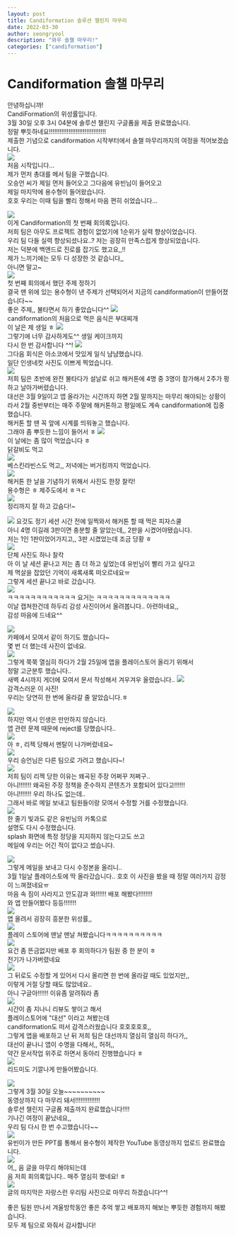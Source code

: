 ```yaml
---
layout: post
title: Candiformation 솔루션 챌린지 마무리
date: 2022-03-30
author: seongryool
description: "와우 솔챌 마무리!"
categories: ["candiformation"]
---
```


# Candiformation 솔챌 마무리

안녕하십니까!  
CandiFormation의 위성률입니다.  
3월 30일 오후 3시 04분에 솔루션 챌린지 구글폼을 제출 완료했습니다.  
정말 뿌듯하네요!!!!!!!!!!!!!!!!!!!!!!!!!!!!!!!!  
제출한 기념으로 candiformation 시작부터에서 솔챌 마무리까지의 여정을 적어보겠습니다.  
![](https://images.velog.io/images/ryool/post/1bcf6d28-8892-4c16-9350-7af5e8e56341/image.png)  
처음 시작입니다...  
제가 먼저 총대를 메서 팀을 구했습니다.  
오승언 씨가 제일 먼저 들어오고 그다음에 유빈님이 들어오고  
제일 마지막에 용수형이 들어왔습니다.  
호호 우리는 이때 팀을 빨리 정해서 마음 편히 쉬었습니다...

![](https://images.velog.io/images/ryool/post/428a5bb5-0516-491b-9295-f461517e07d2/image.png)  
이게 Candiformation의 첫 번째 회의록입니다.  
저희 팀은 아무도 프로젝트 경험이 없었기에 1순위가 실력 향상이었습니다.  
우리 팀 다들 실력 향상되셨나요..? 저는 굉장히 만족스럽게 향상되었습니다.  
저는 덕분에 백엔드로 진로를 잡기도 했고요,,!!  
제가 느끼기에는 모두 다 성장한 것 같습니다,,  
아니면 말고~  
![](https://images.velog.io/images/ryool/post/3f8646ce-c9a4-41bf-8929-ba0643509bc2/image.png)  
첫 번째 회의에서 했던 주제 정하기  
결국 맨 위에 있는 용수형이 낸 주제가 선택되어서 지금의 candiformation이 만들어졌습니다~~  
좋은 주제,, 불타면서 하기 좋았습니다^^
![](https://images.velog.io/images/ryool/post/23816f81-a349-4a22-87c7-e578f9132db3/image.png)  
candiformation의 처음으로 먹은 음식은 부대찌개  
이 날은 제 생일 ㅎ
![](https://images.velog.io/images/ryool/post/0915c728-38a4-47e6-bdc7-a2bd34fa7905/image.png)  
그렇기에 너무 감사하게도^^ 생일 케이크까지  
다시 한 번 감사합니다 ^^!
![](https://images.velog.io/images/ryool/post/7944ae56-c441-4809-a178-49264fda580c/image.png)  
그다음 회식은 아소코에서 맛있게 일식 냠냠했습니다.  
일단 인생네컷 사진도 이쁘게 찍었습니다.  
![](https://images.velog.io/images/ryool/post/c5df1e4e-c9ec-4010-8a2b-bb01a0a62c84/image.png)  
저희 팀은 초반에 완전 불타다가 설날로 쉬고 해커톤에 4명 중 3명이 참가해서 2주가 펑하고 날아가버렸습니다.  
대선은 3월 9일이고 앱 올라가는 시간까지 하면 2월 말까지는 마무리 해야되는 상황이라서 2월 중반부터는 매주 주말에 해커톤하고 평일에도 계속 candiformation에 집중했습니다.  
해커톤 할 땐 꼭 앞에 시계를 띄워놓고 했습니다.  
그래야 좀 뿌듯한 느낌이 들어서 ㅎ
![](https://images.velog.io/images/ryool/post/a5ee32c7-e455-4c85-8b77-77a81eed538d/image.png)  
이 날에는 좀 많이 먹었습니다 ㅎ  
닭갈비도 먹고  
![](https://images.velog.io/images/ryool/post/f1788c3d-a04e-4cb3-9ea9-d495a5766882/image.png)  
베스킨라빈스도 먹고,, 저녁에는 버거킹까지 먹었습니다.  
![](https://images.velog.io/images/ryool/post/d12207c1-b516-443b-807b-63c63173a176/image.png)  
해커톤 한 날을 기념하기 위해서 사진도 한장 찰칵!  
용수형은 ㅎ 제주도에서 ㅎㅋㄷ  
![](https://images.velog.io/images/ryool/post/ea3cf730-f004-4f5e-9f4b-cf04e8774de8/image.png)  
정리까지 잘 하고 갔슴다!~

![](https://images.velog.io/images/ryool/post/04b47b23-b221-471c-b89f-4872b38ceafc/image.png)
요것도 정기 세션 시간 전에 일찍와서 해커톤 할 때 먹은 피자스쿨  
아니 4명 이길래 3판이면 충분할 줄 알았는데,, 2판을 시켰어야됐습니다.  
저는 1인 1판이었어가지고,, 3판 시켰었는데 조금 당황 ㅎ  
![](https://images.velog.io/images/ryool/post/4a072df2-d468-414d-b0e3-e965d5fd1e1f/image.png)  
단체 사진도 하나 찰칵  
아 이 날 세션 끝나고 저는 좀 더 하고 싶었는데 유빈님이 빨리 가고 싶다고  
제 멱살을 잡았던 기억이 새록새록 떠오르네요ㅠ  
그렇게 세션 끝나고 바로 갔습니다.  
![](https://images.velog.io/images/ryool/post/b1f3ed81-2234-4bed-891c-624cef3c5d26/image.png)  
ㅋㅋㅋㅋㅋㅋㅋㅋㅋㅋㅋㅋ 요거는 ㅋㅋㅋㅋㅋㅋㅋㅋㅋㅋㅋㅋㅋ  
이날 캡쳐한건데 하두리 감성 사진이어서 올려봅니다.. 아련하네요,,  
감성 마음에 드네요^^

![](https://images.velog.io/images/ryool/post/62a0ddf6-62d6-4d78-b4a7-4280aa930b2f/image.png)  
카페에서 모여서 같이 하기도 했습니다~  
몇 번 더 했는데 사진이 없네요.  
![](https://images.velog.io/images/ryool/post/359f2073-f50c-4d24-a228-b7c3091d1574/image.png)  
그렇게 쭉쭉 열심히 하다가 2월 25일에 앱을 플레이스토어 올리기 위해서  
정말 고군분투 했습니다..  
새벽 4시까지 게더에 모여서 문서 작성해서 겨우겨우 올렸습니다..
![](https://images.velog.io/images/ryool/post/f7ad8cdc-4c2d-4bae-a2b7-d89c546969d2/image.png)  
감격스러운 이 사진!  
우리는 당연히 한 번에 올라갈 줄 알았습니다.ㅎ

![](https://images.velog.io/images/ryool/post/e9d9a6b9-82d9-49be-8753-4541404280ad/image.png)  
하지만 역시 인생은 만만하지 않습니다.  
앱 관련 문제 때문에 reject를 당했습니다..  
![](https://images.velog.io/images/ryool/post/b2dfbfc8-e87b-4b62-af04-8aede7147632/image.png)  
아 ㅎ, 리젝 당해서 멘탈이 나가버렸네요~  
![](https://images.velog.io/images/ryool/post/3a9f2bb2-8aed-4180-9424-2a61da54364a/image.png)  
우리 승언님은 다른 팀으로 가려고 했습니다~!  
![](https://images.velog.io/images/ryool/post/093ae00a-adb8-44e6-88ba-1a57f4b8c4e4/image.png)  
저희 팀이 리젝 당한 이유는 왜곡된 주장 어쩌꾸 저쩌구..  
아니!!!!!!! 왜곡된 주장 정책을 준수하지 콘텐츠가 포함되어 있다고!!!!!!  
아니!!!!!!! 우리 하나도 없는데..  
그래서 바로 메일 보내고 팀원들이랑 모여서 수정할 거를 수정했습니다.  
![](https://images.velog.io/images/ryool/post/08452816-3aab-488c-8608-7d6dd99de981/image.png)  
한 줄기 빛과도 같은 유빈님의 카톡으로  
설명도 다시 수정했습니다.  
splash 화면에 특정 정당을 지지하지 않는다고도 쓰고  
메일에 우리는 어긴 적이 없다고 썼습니다.

![](https://images.velog.io/images/ryool/post/af197865-1eee-405e-badf-ea84bf200de7/image.png)  
그렇게 메일을 보내고 다시 수정본을 올리니..  
3월 1일날 플레이스토에 딱 올라갔습니다..
호호 이 사진을 봤을 때 정말 여러가지 감정이 느껴졌네요ㅠ  
마음 속 짐이 사라지고 안도감과 와!!!!!! 배포 해봤다!!!!!!!!  
와 앱 만들어봤다 등등!!!!!!!  
![](https://images.velog.io/images/ryool/post/44b4a2c3-18d0-4588-a9fe-23b770926f8d/image.png)  
앱 올려서 굉장히 흥분한 위성률,,  
![](https://images.velog.io/images/ryool/post/b764f761-807c-4193-affb-06605b193cb4/image.png)  
플레이 스토어에 맨날 맨날 쳐봤습니다ㅋㅋㅋㅋㅋㅋㅋㅋㅋㅋ  
![](https://images.velog.io/images/ryool/post/f0fb0559-4257-4ed6-a598-8f52a2740e69/image.png)  
요건 좀 뜬금없지만 배포 후 회의하다가 팀원 중 한 분이 ㅎ  
전기가 나가버렸네요  
![](https://images.velog.io/images/ryool/post/6862f442-433a-481c-8c88-1487282efb94/image.png)  
그 뒤로도 수정할 게 있어서 다시 올리면 한 번에 올라갈 때도 있었지만,,  
이렇게 거절 당할 때도 많았네요..  
아니 구글아!!!!!! 이유좀 알려줘라 좀  
![](https://images.velog.io/images/ryool/post/0d37b09c-6e04-4c81-9d90-c619d138ad53/image.png)  
시간이 좀 지나니 리뷰도 쌓이고 해서  
플레이스토어에 "대선" 이라고 쳐봤는데  
candiformation도 떠서 감격스러웠습니다 호호호호호,,  
그렇게 앱을 배포하고 난 뒤 저희 팀은 대선까지 열심히 열심히 하다가,,  
대선이 끝나니 앱이 수명을 다해서,, 허허,,  
약간 문서작업 위주로 하면서 동아리 진행했습니다 ㅎ  
![](https://images.velog.io/images/ryool/post/ac27d0ba-7c7e-43bf-afb9-8e12ebb02147/image.png)  
리드미도 기깔나게 만들어봤습니다.

![](https://images.velog.io/images/ryool/post/3b7749d2-0d62-4aae-9f94-b330376466a2/image.png)  
그렇게 3월 30일 오늘~~~~~~~~~~  
동영상까지 다 마무리 돼서!!!!!!!!!!!!!!  
솔루션 챌린지 구글폼 제출까지 완료했습니다!!!!  
기나긴 여정이 끝났네요,,  
우리 팀 다시 한 번 수고했습니다~~  
![](https://images.velog.io/images/ryool/post/90517d68-0a31-4b50-86f7-b145a2e56266/image.png)  
유빈이가 만든 PPT를 통해서 용수형이 제작한 YouTube 동영상까지 업로드 완료했습니다.  
![](https://images.velog.io/images/ryool/post/c27afeb6-acd1-4270-93a4-e16d4041bc57/image.png)  
어,, 음 글을 마무리 해야되는데  
음 저희 회의록입니다.. 매주 열심히 했네요! ㅎ  
![](https://images.velog.io/images/ryool/post/2fdacde8-4662-417d-8c04-7342b2f321e8/image.png)  
글의 마지막은 자랑스런 우리팀 사진으로 마무리 하겠습니다^^!

좋은 팀원 만나서 겨울방학동안 좋은 추억 쌓고 배포까지 해보는 뿌듯한 경험까지 해봤습니다.  
모두 제 팀으로 와줘서 감사합니다!
